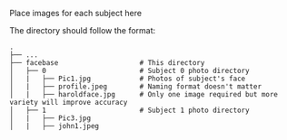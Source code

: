 Place images for each subject here

The directory should follow the format:

```
.
├── ...
├── facebase                    # This directory
│   ├── 0                       # Subject 0 photo directory
│   |   ├── Pic1.jpg            # Photos of subject's face
│   |   ├── profile.jpeg        # Naming format doesn't matter
│   |   ├── haroldface.jpg      # Only one image required but more variety will improve accuracy
│   ├── 1                       # Subject 1 photo directory
│   |   ├── Pic3.jpg            
│   |   ├── john1.jpeg        
```
